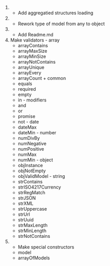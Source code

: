 1. + Add aggregatied structures loading
2. + Rework type of model from any to object
3. + Add Readme.md
4.   Make validators
    - array
        - arrayContains
        - arrayMaxSize
        - arrayMinSize
        - arrayNotContains
        - arrayUnique
        - arrayEvery
        - arrayCount
    + common
        + equals
        + required
        + empty
        + in
    - modifiers
        - and
        - or
        - promise
        - not
    - date
        - dateMax
        - dateMin
    - number
        - numDivBy
        - numNegative
        - numPositive
        - numMax
        - numMin
    - object
        - objInstance
        - objNotEmpty
        - objValidModel
    - string
        - strContains
        - strISO4217Currency
        - strRegMatch
        - strJSON
        - strXML
        - strUppercase
        - strUrl
        - strUuid
        - strMaxLength
        - strMinLength
        - strNotContains
5. + Make special constructors
    + model
    + arrayOfModels